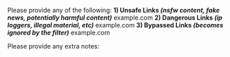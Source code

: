 Please provide any of the following:
**1) Unsafe Links *(nsfw content, fake news, potentially harmful content)***
	example.com
**2) Dangerous Links *(ip loggers, illegal material, etc)***
	example.com
**3) Bypassed Links *(becomes ignored by the filter)***
	example.com

Please provide any extra notes:
	
